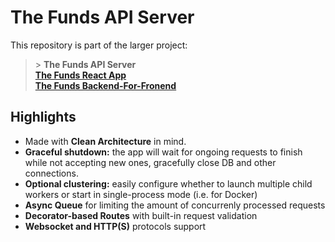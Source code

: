 # The Funds API Server

This repository is part of the larger project:

> \> **The Funds API Server**   
>  **[The Funds React App](/)**   
> **[The Funds Backend-For-Fronend](/)**  

## Highlights

* Made with **Clean Architecture** in mind.
* **Graceful shutdown:** the app will wait for ongoing requests to finish while not accepting new ones, gracefully close DB and other connections.
* **Optional clustering:** easily configure whether to launch multiple child workers or start in single-process mode (i.e. for Docker)
* **Async Queue** for limiting the amount of concurrenly processed requests
* **Decorator-based Routes** with built-in request validation
* **Websocket and HTTP(S)** protocols support
